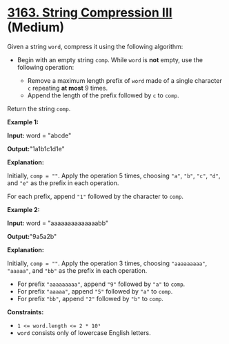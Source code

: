 # [3163. String Compression III][link] (Medium)

[link]: https://leetcode.cn/contest/weekly-contest-399/problems/string-compression-iii/

Given a string `word`, compress it using the following algorithm:

- Begin with an empty string `comp`. While `word` is **not** empty, use the following operation:

  - Remove a maximum length prefix of `word` made of a single character `c` repeating **at most** 9
times.
  - Append the length of the prefix followed by `c` to `comp`.

Return the string `comp`.

**Example 1:**

**Input:** word = "abcde"

**Output:**"1a1b1c1d1e"

**Explanation:**

Initially, `comp = ""`. Apply the operation 5 times, choosing `"a"`, `"b"`, `"c"`, `"d"`, and `"e"`
as the prefix in each operation.

For each prefix, append `"1"` followed by the character to `comp`.

**Example 2:**

**Input:** word = "aaaaaaaaaaaaaabb"

**Output:**"9a5a2b"

**Explanation:**

Initially, `comp = ""`. Apply the operation 3 times, choosing `"aaaaaaaaa"`, `"aaaaa"`, and `"bb"`
as the prefix in each operation.

- For prefix `"aaaaaaaaa"`, append `"9"` followed by `"a"` to `comp`.
- For prefix `"aaaaa"`, append `"5"` followed by `"a"` to `comp`.
- For prefix `"bb"`, append `"2"` followed by `"b"` to `comp`.

**Constraints:**

- `1 <= word.length <= 2 * 10⁵`
- `word` consists only of lowercase English letters.
